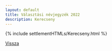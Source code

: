 ```yaml
---
layout: default
title: Választási névjegyzék 2022
description: Kerecseny
---
```


{% include settlementHTMLs/Kerecseny.html %}

[Vissza](./)